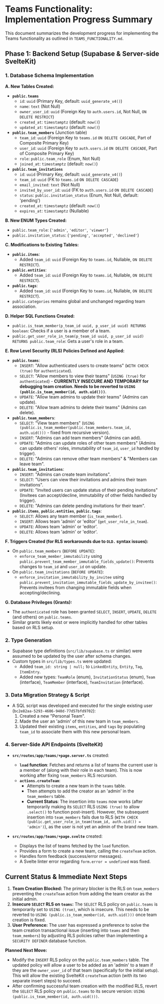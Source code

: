 # Teams Functionality: Implementation Progress Summary

This document summarizes the development progress for implementing the Teams functionality as outlined in `TEAMS_FUNCTIONALITY.md`.

## Phase 1: Backend Setup (Supabase & Server-side SvelteKit)

### 1. Database Schema Implementation

**A. New Tables Created:**

*   **`public.teams`**
    *   `id`: `uuid` (Primary Key, default: `uuid_generate_v4()`)
    *   `name`: `text` (Not Null)
    *   `owner_user_id`: `uuid` (Foreign Key to `auth.users.id`, Not Null, `ON DELETE RESTRICT`)
    *   `created_at`: `timestamptz` (default: `now()`)
    *   `updated_at`: `timestamptz` (default: `now()`)
*   **`public.team_members`** (Junction table)
    *   `team_id`: `uuid` (Foreign Key to `teams.id` `ON DELETE CASCADE`, Part of Composite Primary Key)
    *   `user_id`: `uuid` (Foreign Key to `auth.users.id` `ON DELETE CASCADE`, Part of Composite Primary Key)
    *   `role`: `public.team_role` (Enum, Not Null)
    *   `joined_at`: `timestamptz` (default: `now()`)
*   **`public.team_invitations`**
    *   `id`: `uuid` (Primary Key, default: `uuid_generate_v4()`)
    *   `team_id`: `uuid` (FK to `teams.id` `ON DELETE CASCADE`)
    *   `email_invited`: `text` (Not Null)
    *   `invited_by_user_id`: `uuid` (FK to `auth.users.id` `ON DELETE CASCADE`)
    *   `status`: `public.invitation_status` (Enum, Not Null, default: 'pending')
    *   `created_at`: `timestamptz` (default: `now()`)
    *   `expires_at`: `timestamptz` (Nullable)

**B. New ENUM Types Created:**

*   `public.team_role`: (`'admin'`, `'editor'`, `'viewer'`)
*   `public.invitation_status`: (`'pending'`, `'accepted'`, `'declined'`)

**C. Modifications to Existing Tables:**

*   **`public.items`**:
    *   Added `team_id`: `uuid` (Foreign Key to `teams.id`, Nullable, `ON DELETE RESTRICT`).
*   **`public.entities`**:
    *   Added `team_id`: `uuid` (Foreign Key to `teams.id`, Nullable, `ON DELETE RESTRICT`).
*   **`public.tags`**:
    *   Added `team_id`: `uuid` (Foreign Key to `teams.id`, Nullable, `ON DELETE RESTRICT`).
*   `public.categories` remains global and unchanged regarding team association.

**D. Helper SQL Functions Created:**

*   `public.is_team_member(p_team_id uuid, p_user_id uuid) RETURNS boolean`: Checks if a user is a member of a team.
*   `public.get_user_role_in_team(p_team_id uuid, p_user_id uuid) RETURNS public.team_role`: Gets a user's role in a team.

**E. Row Level Security (RLS) Policies Defined and Applied:**

*   **`public.teams`**:
    *   `INSERT`: "Allow authenticated users to create teams" (`WITH CHECK (true)` for `authenticated`).
    *   `SELECT`: "Allow members to view their teams" (`USING (true)` for `authenticated`) - **CURRENTLY INSECURE AND TEMPORARY for debugging team creation. Needs to be reverted to `USING (public.is_team_member(id, auth.uid()))`**.
    *   `UPDATE`: "Allow team admins to update their teams" (Admins can update).
    *   `DELETE`: "Allow team admins to delete their teams" (Admins can delete).
*   **`public.team_members`**:
    *   `SELECT`: "View team members" (`USING (public.is_team_member(public.team_members.team_id, auth.uid()))` - fixed from recursive version).
    *   `INSERT`: "Admins can add team members" (Admins can add).
    *   `UPDATE`: "Admins can update roles of other team members" (Admins can update others' roles, immutability of `team_id`, `user_id` handled by trigger).
    *   `DELETE`: "Admins can remove other team members" & "Members can leave team".
*   **`public.team_invitations`**:
    *   `INSERT`: "Admins can create team invitations".
    *   `SELECT`: "Users can view their invitations and admins their team invitations".
    *   `UPDATE`: "Invited users can update status of their pending invitations" (Invitees can accept/decline, immutability of other fields handled by trigger).
    *   `DELETE`: "Admins can delete pending invitations for their team".
*   **`public.items`**, **`public.entities`**, **`public.tags`**:
    *   `SELECT`: Allows any team member (`is_team_member`).
    *   `INSERT`: Allows team 'admin' or 'editor' (`get_user_role_in_team`).
    *   `UPDATE`: Allows team 'admin' or 'editor'.
    *   `DELETE`: Allows team 'admin' or 'editor'.

**F. Triggers Created (for RLS workarounds due to `OLD.` syntax issues):**

*   On `public.team_members` (`BEFORE UPDATE`):
    *   `enforce_team_member_immutability` using `public.prevent_team_member_immutable_fields_update()`: Prevents changes to `team_id` and `user_id` on update.
*   On `public.team_invitations` (`BEFORE UPDATE`):
    *   `enforce_invitation_immutability_by_invitee` using `public.prevent_invitation_immutable_fields_update_by_invitee()`: Prevents invitees from changing immutable fields when accepting/declining.

**G. Database Privileges (Grants):**

*   The `authenticated` role has been granted `SELECT`, `INSERT`, `UPDATE`, `DELETE` (and others) on `public.teams`.
*   Similar grants likely exist or were implicitly handled for other tables based on RLS setup.

### 2. Type Generation

*   Supabase type definitions (`src/lib/supabase.ts` or similar) were assumed to be updated by the user after schema changes.
*   Custom types in `src/lib/types.ts` were updated:
    *   Added `team_id: string | null;` to `LinkedEntity`, `Entity`, `Tag`, `ItemEntry`.
    *   Added new types: `TeamRole` (enum), `InvitationStatus` (enum), `Team` (interface), `TeamMember` (interface), `TeamInvitation` (interface).

### 3. Data Migration Strategy & Script

*   A SQL script was developed and executed for the single existing user (`bc2e82aa-5293-4606-940d-77d57bfd9702`):
    1.  Created a new "Personal Team".
    2.  Made the user an 'admin' of this new team in `team_members`.
    3.  Updated their existing `items`, `entities`, and `tags` by populating `team_id` to associate them with this new personal team.

### 4. Server-Side API Endpoints (SvelteKit)

*   **`src/routes/app/teams/+page.server.ts`** created:
    *   **`load` function**: Fetches and returns a list of teams the current user is a member of (along with their role in each team). This is now working after fixing `team_members` RLS recursion.
    *   **`actions.createTeam`**: 
        *   Attempts to create a new team in the `teams` table.
        *   Then attempts to add the creator as an 'admin' in the `team_members` table.
        *   **Current Status**: The insertion into `teams` now works (after temporarily making its `SELECT` RLS `USING (true)` to allow `.select()` to function post-insert). However, the subsequent insertion into `team_members` fails due to RLS (`WITH CHECK (public.get_user_role_in_team(team_id, auth.uid()) = 'admin')`), as the user is not yet an admin of the brand new team.

*   **`src/routes/app/teams/+page.svelte`** created:
    *   Displays the list of teams fetched by the `load` function.
    *   Provides a form to create a new team, calling the `createTeam` action.
    *   Handles form feedback (success/error messages).
    *   A Svelte linter error regarding `form.error = undefined` was fixed.

## Current Status & Immediate Next Steps

1.  **Team Creation Blocked:** The primary blocker is the RLS on `team_members` preventing the `createTeam` action from adding the team creator as the initial admin.
2.  **Insecure `SELECT` RLS on `teams`:** The `SELECT` RLS policy on `public.teams` is temporarily set to `USING (true)`, which is insecure. This needs to be reverted to `USING (public.is_team_member(id, auth.uid()))` once team creation is fixed.
3.  **User Preference:** The user has expressed a preference to solve the team creation transactional issue (inserting into `teams` and then `team_members`) by adjusting RLS policies rather than implementing a `SECURITY DEFINER` database function.

**Planned Next Move:**

*   Modify the `INSERT` RLS policy on the `public.team_members` table. The updated policy will allow a user to be added as an 'admin' to a team if they are the `owner_user_id` of that team (specifically for the initial setup). This will allow the existing SvelteKit `createTeam` action (with its two separate insert steps) to succeed.
*   After confirming successful team creation with the modified RLS, revert the `SELECT` RLS policy on `public.teams` to its secure version: `USING (public.is_team_member(id, auth.uid()))`. 